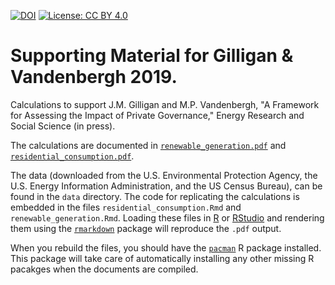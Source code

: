 [![DOI](https://zenodo.org/badge/226026554.svg)](https://zenodo.org/badge/latestdoi/226026554)
[![License: CC BY 4.0](https://img.shields.io/badge/License-CC%20BY%204.0-lightgrey.svg)](https://creativecommons.org/licenses/by/4.0/)

# Supporting Material for Gilligan & Vandenbergh 2019.

Calculations to support J.M. Gilligan and M.P. Vandenbergh, 
"A Framework for Assessing the Impact of Private Governance,"
Energy Research and Social Science (in press).

The calculations are documented in 
[`renewable_generation.pdf`](https://github.com/jonathan-g/private_governance_framework_si/blob/master/renewable_generation.pdf) 
and 
[`residential_consumption.pdf`](https://github.com/jonathan-g/private_governance_framework_si/blob/master/residential_consumption.pdf).

The data (downloaded from the U.S. Environmental Protection Agency, the U.S.
Energy Information Administration, and the US Census Bureau), can be found in the 
`data` directory. The code for replicating the calculations is embedded in the 
files `residential_consumption.Rmd` and `renewable_generation.Rmd`. Loading
these files in [R](https://r-project.org) or [RStudio](https://rstudio.com)
and rendering them using the [`rmarkdown`](https://rmarkdown.rstudio.com/) 
package will reproduce the `.pdf` output.

When you rebuild the files, you should have the 
[`pacman`](https://cran.r-project.org/web/packages/pacman/index.html) R package installed.
This package will take care of automatically installing any other missing 
R pacakges when the documents are compiled.
